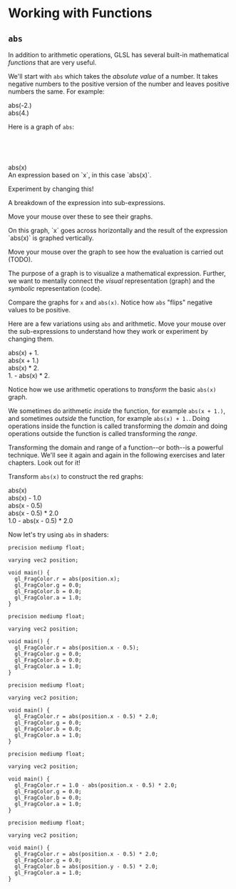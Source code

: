 # Working with Functions

## `abs`

In addition to arithmetic operations, GLSL has several built-in mathematical *functions* that are very useful.

We'll start with `abs` which takes the *absolute value* of a number. It takes negative numbers to the positive version of the number and leaves positive numbers the same. For example:

<div class="evaluator">abs(-2.)</div>

<div class="evaluator">abs(4.)</div>

Here is a graph of `abs`:

<div style="padding-top: 60px">
<div class="graph-example">abs(x)
<div class="explain" select=".book-editor" position="north">
An expression based on `x`, in this case `abs(x)`.

Experiment by changing this!
</div>
<div class="explain" select=".deconstruct li:first" position="north east">A breakdown of the expression into sub-expressions.

Move your mouse over these to see their graphs.</div>
<div class="explain" select=".left canvas" position="south">On this graph, `x` goes across horizontally and the result of the expression `abs(x)` is graphed vertically.

Move your mouse over the graph to see how the evaluation is carried out (TODO).</div>
</div>
</div>

The purpose of a graph is to visualize a mathematical expression. Further, we want to mentally connect the *visual* representation (graph) and the *symbolic* representation (code).

Compare the graphs for `x` and `abs(x)`. Notice how `abs` "flips" negative values to be positive.

Here are a few variations using `abs` and arithmetic. Move your mouse over the sub-expressions to understand how they work or experiment by changing them.

<div class="graph-example">abs(x) + 1.</div>

<div class="graph-example">abs(x + 1.)</div>

<div class="graph-example">abs(x) * 2.</div>

<div class="graph-example">1. - abs(x) * 2.</div>

Notice how we use arithmetic operations to *transform* the basic `abs(x)` graph.

We sometimes do arithmetic *inside* the function, for example `abs(x + 1.)`, and sometimes *outside* the function, for example `abs(x) + 1.`. Doing operations inside the function is called transforming the *domain* and doing operations outside the function is called transforming the *range*.

Transforming the domain and range of a function--or both--is a powerful technique. We'll see it again and again in the following exercises and later chapters. Look out for it!

Transform `abs(x)` to construct the red graphs:

<div class="graph-exercise">
  <div class="start">abs(x)</div>
  <div class="solution">abs(x) - 1.0</div>
  <div class="solution">abs(x - 0.5)</div>
  <div class="solution">abs(x - 0.5) * 2.0</div>
  <div class="solution">1.0 - abs(x - 0.5) * 2.0</div>
</div>

Now let's try using `abs` in shaders:

<div class="shader-exercise">
<div class="start">

    precision mediump float;

    varying vec2 position;

    void main() {
      gl_FragColor.r = abs(position.x);
      gl_FragColor.g = 0.0;
      gl_FragColor.b = 0.0;
      gl_FragColor.a = 1.0;
    }

</div>
<div class="solution">

    precision mediump float;

    varying vec2 position;

    void main() {
      gl_FragColor.r = abs(position.x - 0.5);
      gl_FragColor.g = 0.0;
      gl_FragColor.b = 0.0;
      gl_FragColor.a = 1.0;
    }

</div>
<div class="solution">

    precision mediump float;

    varying vec2 position;

    void main() {
      gl_FragColor.r = abs(position.x - 0.5) * 2.0;
      gl_FragColor.g = 0.0;
      gl_FragColor.b = 0.0;
      gl_FragColor.a = 1.0;
    }

</div>
<div class="solution">

    precision mediump float;

    varying vec2 position;

    void main() {
      gl_FragColor.r = 1.0 - abs(position.x - 0.5) * 2.0;
      gl_FragColor.g = 0.0;
      gl_FragColor.b = 0.0;
      gl_FragColor.a = 1.0;
    }

</div>
<div class="solution">

    precision mediump float;

    varying vec2 position;

    void main() {
      gl_FragColor.r = abs(position.x - 0.5) * 2.0;
      gl_FragColor.g = 0.0;
      gl_FragColor.b = abs(position.y - 0.5) * 2.0;
      gl_FragColor.a = 1.0;
    }

</div>
</div>

